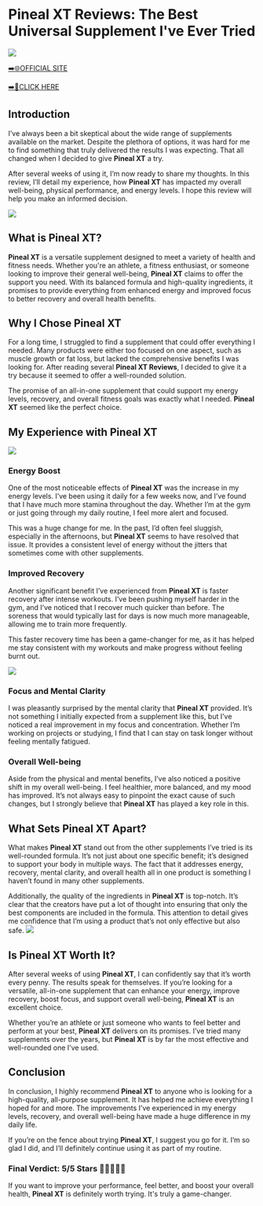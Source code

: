 # Pineal XT Reviews: The Best Universal Supplement I've Ever Tried

[![](https://static.vecteezy.com/system/resources/thumbnails/019/896/014/small/buy-now-gradient-button-with-cart-symbol-buy-now-illustration-png.png)](https://edetoop.top/lander/sugarpreland-1/pixt.html) 

[➡️🌐OFFICIAL SITE](https://edetoop.top/lander/sugarpreland-1/pixt.html) 

[➡️🔗CLICK HERE](https://edetoop.top/lander/sugarpreland-1/pixt.html) 


## Introduction

I’ve always been a bit skeptical about the wide range of supplements available on the market. Despite the plethora of options, it was hard for me to find something that truly delivered the results I was expecting. That all changed when I decided to give **Pineal XT** a try.

After several weeks of using it, I’m now ready to share my thoughts. In this review, I’ll detail my experience, how **Pineal XT** has impacted my overall well-being, physical performance, and energy levels. I hope this review will help you make an informed decision. 

[![](https://wallpapers.com/images/hd/red-order-now-button-udg4jcj4arvn8b0n-2.png)](https://edetoop.top/lander/sugarpreland-1/pixt.html)  

## What is Pineal XT?

**Pineal XT** is a versatile supplement designed to meet a variety of health and fitness needs. Whether you're an athlete, a fitness enthusiast, or someone looking to improve their general well-being, **Pineal XT** claims to offer the support you need. With its balanced formula and high-quality ingredients, it promises to provide everything from enhanced energy and improved focus to better recovery and overall health benefits.

## Why I Chose Pineal XT

For a long time, I struggled to find a supplement that could offer everything I needed. Many products were either too focused on one aspect, such as muscle growth or fat loss, but lacked the comprehensive benefits I was looking for. After reading several **Pineal XT Reviews**, I decided to give it a try because it seemed to offer a well-rounded solution.

The promise of an all-in-one supplement that could support my energy levels, recovery, and overall fitness goals was exactly what I needed. **Pineal XT** seemed like the perfect choice.

## My Experience with Pineal XT

[![](https://static.vecteezy.com/system/resources/thumbnails/019/896/014/small/buy-now-gradient-button-with-cart-symbol-buy-now-illustration-png.png)](https://edetoop.top/lander/sugarpreland-1/pixt.html)

### Energy Boost

One of the most noticeable effects of **Pineal XT** was the increase in my energy levels. I’ve been using it daily for a few weeks now, and I’ve found that I have much more stamina throughout the day. Whether I’m at the gym or just going through my daily routine, I feel more alert and focused.

This was a huge change for me. In the past, I’d often feel sluggish, especially in the afternoons, but **Pineal XT** seems to have resolved that issue. It provides a consistent level of energy without the jitters that sometimes come with other supplements.

### Improved Recovery

Another significant benefit I’ve experienced from **Pineal XT** is faster recovery after intense workouts. I’ve been pushing myself harder in the gym, and I’ve noticed that I recover much quicker than before. The soreness that would typically last for days is now much more manageable, allowing me to train more frequently.

This faster recovery time has been a game-changer for me, as it has helped me stay consistent with my workouts and make progress without feeling burnt out.

[![](https://wallpapers.com/images/hd/red-order-now-button-udg4jcj4arvn8b0n-2.png)](https://edetoop.top/lander/sugarpreland-1/pixt.html)  

### Focus and Mental Clarity

I was pleasantly surprised by the mental clarity that **Pineal XT** provided. It’s not something I initially expected from a supplement like this, but I’ve noticed a real improvement in my focus and concentration. Whether I’m working on projects or studying, I find that I can stay on task longer without feeling mentally fatigued.

### Overall Well-being

Aside from the physical and mental benefits, I’ve also noticed a positive shift in my overall well-being. I feel healthier, more balanced, and my mood has improved. It’s not always easy to pinpoint the exact cause of such changes, but I strongly believe that **Pineal XT** has played a key role in this.

## What Sets Pineal XT Apart?

What makes **Pineal XT** stand out from the other supplements I’ve tried is its well-rounded formula. It’s not just about one specific benefit; it’s designed to support your body in multiple ways. The fact that it addresses energy, recovery, mental clarity, and overall health all in one product is something I haven’t found in many other supplements.

Additionally, the quality of the ingredients in **Pineal XT** is top-notch. It’s clear that the creators have put a lot of thought into ensuring that only the best components are included in the formula. This attention to detail gives me confidence that I’m using a product that’s not only effective but also safe.
[![](https://static.vecteezy.com/system/resources/thumbnails/019/896/014/small/buy-now-gradient-button-with-cart-symbol-buy-now-illustration-png.png)](https://edetoop.top/lander/sugarpreland-1/pixt.html)
## Is Pineal XT Worth It?

After several weeks of using **Pineal XT**, I can confidently say that it’s worth every penny. The results speak for themselves. If you’re looking for a versatile, all-in-one supplement that can enhance your energy, improve recovery, boost focus, and support overall well-being, **Pineal XT** is an excellent choice.

Whether you’re an athlete or just someone who wants to feel better and perform at your best, **Pineal XT** delivers on its promises. I’ve tried many supplements over the years, but **Pineal XT** is by far the most effective and well-rounded one I’ve used.

## Conclusion

In conclusion, I highly recommend **Pineal XT** to anyone who is looking for a high-quality, all-purpose supplement. It has helped me achieve everything I hoped for and more. The improvements I’ve experienced in my energy levels, recovery, and overall well-being have made a huge difference in my daily life.

If you’re on the fence about trying **Pineal XT**, I suggest you go for it. I’m so glad I did, and I’ll definitely continue using it as part of my routine.

### Final Verdict: 5/5 Stars 🌟🌟🌟🌟🌟

If you want to improve your performance, feel better, and boost your overall health, **Pineal XT** is definitely worth trying. It's truly a game-changer.
